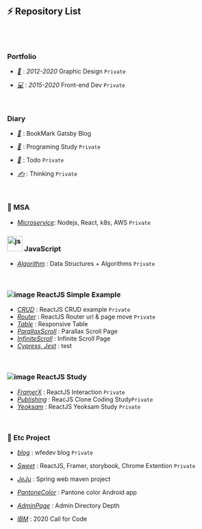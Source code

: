 ## ⚡ Repository List

<br /><br />

### Portfolio

- [*🎨*](https://github.com/gr-p/gr-p.github.io) : *2012-2020* Graphic Design `Private`

- [*💻*](https://github.com/fe-p/fe-p.github.io) : *2015-2020* Front-end Dev `Private`

<br />

### Diary

- [*📙*](https://diary-blog.github.io) : BookMark Gatsby Blog

- [*🌱*](https://github.com/Diary-blog/Study/issues) : Programing Study `Private`

- [*📝*](https://github.com/Diary-blog/Todo/issues) : Todo `Private`

- [*✍️*](https://github.com/Diary-blog/Thinking/issues) : Thinking `Private`

<br />

### 🎁 MSA

- [*Microservice*](https://github.com/wfedev/msa): Nodejs, React, k8s, AWS `Private`

### <img width="36" alt="js" src="https://user-images.githubusercontent.com/54713067/82123075-4f71b600-97d2-11ea-9b86-e1c17811d3cc.png"> JavaScript

- [*Algorithm*](https://github.com/wfedev/algorithm) : Data Structures + Algorithms  `Private`

<br />

### ![image](https://user-images.githubusercontent.com/54713067/74564694-fae05400-4fb2-11ea-961e-c2d777573e73.png) ReactJS Simple Example

- [*CRUD*](https://github.com/wfedev/wfedev/blob/master/ReactJS/CRUD.md) : ReactJS CRUD example `Private`
- [*Router*](https://github.com/wfedev/wfedev/blob/master/ReactJS/Router.md) : ReactJS Router url & page move `Private`
- [*Table*]() : Responsive Table
- [*ParallaxScroll*]() : Parallax Scroll Page
- [*InfiniteScroll*]() : Infinite Scroll Page
- [*Cypress, Jest*]() : test


<br />

### ![image](https://user-images.githubusercontent.com/54713067/74564694-fae05400-4fb2-11ea-961e-c2d777573e73.png) ReactJS Study

- [*FramerX*](https://github.com/wfedev/wfedev/blob/master/Study/FramerX.md) : ReactJS Interaction `Private`
- [*Publishing*](https://github.com/wfedev/wfedev/blob/master/Study/Publishing.md) : ReacJS Clone Coding Study`Private`
- [*Yeoksam*](https://github.com/wfedev/YeoksamStudy) : ReactJS Yeoksam Study `Private`

<br />

### 📌 Etc Project

- [*blog*](https://github.com/sweet-react/blog) : wfedev blog `Private`
- [*Sweet*](https://github.com/wfedev/wfedev/blob/master/Study/SweetList.md) : ReactJS, Framer, storybook, Chrome Extention `Private`

- [*JeJu*]() : Spring web maven project
- [*PantoneColor*]() : Pantone color Android app
- [*AdminPage*]() : Admin Directory Depth
- [*IBM*]() : 2020 Call for Code


